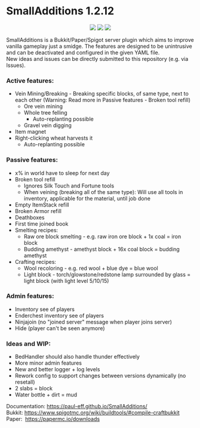 # SmallAdditions 1.2.12
<p align="center">
  <img src="https://img.shields.io/badge/version-1.2.11-blue">
  <img src="https://img.shields.io/badge/minecraft-1.19.4-green">
  <img src="https://img.shields.io/badge/java-17-yellow">
</p>

SmallAdditions is a Bukkit/Paper/Spigot server plugin which aims to improve vanilla gameplay just a smidge.
The features are designed to be unintrusive and can be deactivated and configured in the given YAML file.  
New ideas and issues can be directly submitted to this repository (e.g. via Issues).


### Active features:
- Vein Mining/Breaking - Breaking specific blocks, of same type, next to each other (Warning: Read more in Passive features - Broken tool refill)
  - Ore vein mining
  - Whole tree felling
    - Auto-replanting possible
  - Gravel vein digging
- Item magnet
- Right-clicking wheat harvests it
  - Auto-replanting possible
### Passive features:
- x% in world have to sleep for next day
- Broken tool refill
  - Ignores Silk Touch and Fortune tools
  - When veining (breaking all of the same type): Will use all tools in inventory, applicable for the material, until job done
- Empty ItemStack refill
- Broken Armor refill
- Deathboxes
- First time joined book
- Smelting recipes:
  - Raw ore block smelting - e.g. raw iron ore block + 1x coal = iron block
  - Budding amethyst - amethyst block + 16x coal block = budding amethyst
- Crafting recipes:
  - Wool recoloring - e.g. red wool + blue dye = blue wool
  - Light block - torch/glowstone/redstone lamp surrounded by glass = light block (with light level 5/10/15)
### Admin features:
- Inventory see of players
- Enderchest inventory see of players
- Ninjajoin (no "joined server" message when player joins server)
- Hide (player can't be seen anymore)
### Ideas and WIP:
- BedHandler should also handle thunder effectively
- More minor admin features
- New and better logger + log levels
- Rework config to support changes between versions dynamically (no resetall)
- 2 slabs = block
- Water bottle + dirt = mud

Documentation: https://paul-eff.github.io/SmallAdditions/  
Bukkit:&nbsp;https://www.spigotmc.org/wiki/buildtools/#compile-craftbukkit  
Paper:&nbsp;&nbsp;https://papermc.io/downloads

